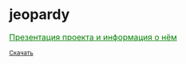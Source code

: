 # jeopardy
<a href="https://docs.google.com/presentation/d/1KVK8CN4cS3bBXAOCJttR5nd5G8VzOoQTgbUDI26l8c8/edit?usp=sharing" style="color: green; font-size: 16px">Презентация проекта и информация о нём</a>
<p style="color: blue; font-size:12px"><a href="https://disk.yandex.ru/d/W1MYvYueLhZhjw">Скачать</a></p>
